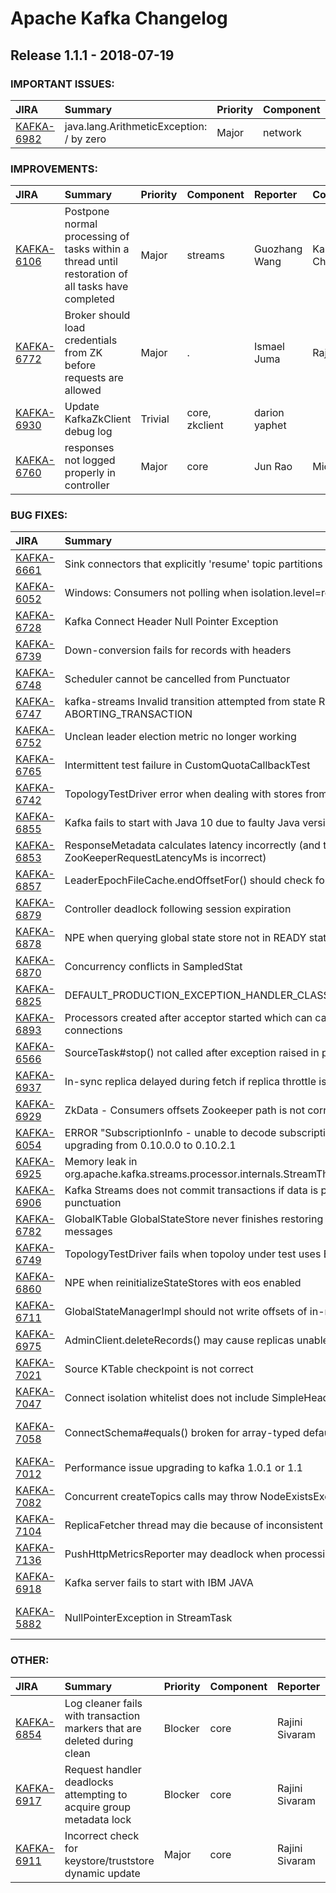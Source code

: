 
<!---
# Licensed to the Apache Software Foundation (ASF) under one
# or more contributor license agreements.  See the NOTICE file
# distributed with this work for additional information
# regarding copyright ownership.  The ASF licenses this file
# to you under the Apache License, Version 2.0 (the
# "License"); you may not use this file except in compliance
# with the License.  You may obtain a copy of the License at
#
#     http://www.apache.org/licenses/LICENSE-2.0
#
# Unless required by applicable law or agreed to in writing, software
# distributed under the License is distributed on an "AS IS" BASIS,
# WITHOUT WARRANTIES OR CONDITIONS OF ANY KIND, either express or implied.
# See the License for the specific language governing permissions and
# limitations under the License.
-->
# Apache Kafka Changelog

## Release 1.1.1 - 2018-07-19



### IMPORTANT ISSUES:

| JIRA | Summary | Priority | Component | Reporter | Contributor |
|:---- |:---- | :--- |:---- |:---- |:---- |
| [KAFKA-6982](https://issues.apache.org/jira/browse/KAFKA-6982) | java.lang.ArithmeticException: / by zero |  Major | network | wade wu |  |


### IMPROVEMENTS:

| JIRA | Summary | Priority | Component | Reporter | Contributor |
|:---- |:---- | :--- |:---- |:---- |:---- |
| [KAFKA-6106](https://issues.apache.org/jira/browse/KAFKA-6106) | Postpone normal processing of tasks within a thread until restoration of all tasks have completed |  Major | streams | Guozhang Wang | Kamal Chandraprakash |
| [KAFKA-6772](https://issues.apache.org/jira/browse/KAFKA-6772) | Broker should load credentials from ZK before requests are allowed |  Major | . | Ismael Juma | Rajini Sivaram |
| [KAFKA-6930](https://issues.apache.org/jira/browse/KAFKA-6930) | Update KafkaZkClient debug log |  Trivial | core, zkclient | darion yaphet |  |
| [KAFKA-6760](https://issues.apache.org/jira/browse/KAFKA-6760) | responses not logged properly in controller |  Major | core | Jun Rao | Mickael Maison |


### BUG FIXES:

| JIRA | Summary | Priority | Component | Reporter | Contributor |
|:---- |:---- | :--- |:---- |:---- |:---- |
| [KAFKA-6661](https://issues.apache.org/jira/browse/KAFKA-6661) | Sink connectors that explicitly 'resume' topic partitions can resume a paused task |  Critical | KafkaConnect | Randall Hauch | Randall Hauch |
| [KAFKA-6052](https://issues.apache.org/jira/browse/KAFKA-6052) | Windows: Consumers not polling when isolation.level=read\_committed |  Major | consumer, producer | Ansel Zandegran | Vahid Hashemian |
| [KAFKA-6728](https://issues.apache.org/jira/browse/KAFKA-6728) | Kafka Connect Header Null Pointer Exception |  Critical | KafkaConnect | Philippe Hong | Randall Hauch |
| [KAFKA-6739](https://issues.apache.org/jira/browse/KAFKA-6739) | Down-conversion fails for records with headers |  Critical | core | Koelli Mungee | Dhruvil Shah |
| [KAFKA-6748](https://issues.apache.org/jira/browse/KAFKA-6748) | Scheduler cannot be cancelled from Punctuator |  Major | streams | Frederic Arno | Frederic Arno |
| [KAFKA-6747](https://issues.apache.org/jira/browse/KAFKA-6747) | kafka-streams Invalid transition attempted from state READY to state ABORTING\_TRANSACTION |  Major | streams | Frederic Arno | Ted Yu |
| [KAFKA-6752](https://issues.apache.org/jira/browse/KAFKA-6752) | Unclean leader election metric no longer working |  Major | controller | Jason Gustafson | Manikumar |
| [KAFKA-6765](https://issues.apache.org/jira/browse/KAFKA-6765) | Intermittent test failure in CustomQuotaCallbackTest |  Major | core | Rajini Sivaram | Rajini Sivaram |
| [KAFKA-6742](https://issues.apache.org/jira/browse/KAFKA-6742) | TopologyTestDriver error when dealing with stores from GlobalKTable |  Minor | streams | Valentino Proietti | Valentino Proietti |
| [KAFKA-6855](https://issues.apache.org/jira/browse/KAFKA-6855) | Kafka fails to start with Java 10 due to faulty Java version detection |  Major | core | Anders Tornblad | Ismael Juma |
| [KAFKA-6853](https://issues.apache.org/jira/browse/KAFKA-6853) | ResponseMetadata calculates latency incorrectly (and therefore ZooKeeperRequestLatencyMs is incorrect) |  Minor | core | Fuud |  |
| [KAFKA-6857](https://issues.apache.org/jira/browse/KAFKA-6857) | LeaderEpochFileCache.endOffsetFor() should check for UNDEFINED\_EPOCH explicitly |  Major | core | Jun Rao | Anna Povzner |
| [KAFKA-6879](https://issues.apache.org/jira/browse/KAFKA-6879) | Controller deadlock following session expiration |  Critical | controller | Jason Gustafson | Jason Gustafson |
| [KAFKA-6878](https://issues.apache.org/jira/browse/KAFKA-6878) | NPE when querying global state store not in READY state |  Major | streams | Salazar |  |
| [KAFKA-6870](https://issues.apache.org/jira/browse/KAFKA-6870) | Concurrency conflicts in SampledStat |  Major | . | Chia-Ping Tsai | Chia-Ping Tsai |
| [KAFKA-6825](https://issues.apache.org/jira/browse/KAFKA-6825) | DEFAULT\_PRODUCTION\_EXCEPTION\_HANDLER\_CLASS\_CONFIG is private |  Minor | streams | Anna O | Guozhang Wang |
| [KAFKA-6893](https://issues.apache.org/jira/browse/KAFKA-6893) | Processors created after acceptor started which can cause in a brief refusal to accept connections |  Minor | . | Ryan P | Rajini Sivaram |
| [KAFKA-6566](https://issues.apache.org/jira/browse/KAFKA-6566) | SourceTask#stop() not called after exception raised in poll() |  Blocker | KafkaConnect | Gunnar Morling | Robert Yokota |
| [KAFKA-6937](https://issues.apache.org/jira/browse/KAFKA-6937) | In-sync replica delayed during fetch if replica throttle is exceeded |  Major | core | Jun Rao | Jun Rao |
| [KAFKA-6929](https://issues.apache.org/jira/browse/KAFKA-6929) | ZkData - Consumers offsets Zookeeper path is not correct |  Major | core | maytal |  |
| [KAFKA-6054](https://issues.apache.org/jira/browse/KAFKA-6054) | ERROR "SubscriptionInfo - unable to decode subscription data: version=2" when upgrading from 0.10.0.0 to 0.10.2.1 |  Major | streams | James Cheng | Matthias J. Sax |
| [KAFKA-6925](https://issues.apache.org/jira/browse/KAFKA-6925) | Memory leak in org.apache.kafka.streams.processor.internals.StreamThread$StreamsMetricsThreadImpl |  Major | streams | Marcin Kuthan | John Roesler |
| [KAFKA-6906](https://issues.apache.org/jira/browse/KAFKA-6906) | Kafka Streams does not commit transactions if data is produced via wall-clock punctuation |  Major | streams | Matthias J. Sax | Jagadesh Adireddi |
| [KAFKA-6782](https://issues.apache.org/jira/browse/KAFKA-6782) | GlobalKTable GlobalStateStore never finishes restoring when consuming aborted messages |  Major | streams | Lingxiao WANG | Lingxiao WANG |
| [KAFKA-6749](https://issues.apache.org/jira/browse/KAFKA-6749) | TopologyTestDriver fails when topoloy under test uses EXACTLY\_ONCE |  Minor | streams | Frederic Arno | Jagadesh Adireddi |
| [KAFKA-6860](https://issues.apache.org/jira/browse/KAFKA-6860) | NPE when reinitializeStateStores with eos enabled |  Major | streams | ko byoung kwon | Matthias J. Sax |
| [KAFKA-6711](https://issues.apache.org/jira/browse/KAFKA-6711) | GlobalStateManagerImpl should not write offsets of in-memory stores in checkpoint file |  Major | streams | Cemalettin Koç | Cemalettin Koç |
| [KAFKA-6975](https://issues.apache.org/jira/browse/KAFKA-6975) | AdminClient.deleteRecords() may cause replicas unable to fetch from beginning |  Blocker | . | Anna Povzner | Anna Povzner |
| [KAFKA-7021](https://issues.apache.org/jira/browse/KAFKA-7021) | Source KTable checkpoint is not correct |  Major | streams | Matthias J. Sax | Guozhang Wang |
| [KAFKA-7047](https://issues.apache.org/jira/browse/KAFKA-7047) | Connect isolation whitelist does not include SimpleHeaderConverter |  Critical | KafkaConnect | Randall Hauch | Randall Hauch |
| [KAFKA-7058](https://issues.apache.org/jira/browse/KAFKA-7058) | ConnectSchema#equals() broken for array-typed default values |  Major | KafkaConnect | Gunnar Morling | Ewen Cheslack-Postava |
| [KAFKA-7012](https://issues.apache.org/jira/browse/KAFKA-7012) | Performance issue upgrading to kafka 1.0.1 or 1.1 |  Critical | . | rajadayalan perumalsamy | Rajini Sivaram |
| [KAFKA-7082](https://issues.apache.org/jira/browse/KAFKA-7082) | Concurrent createTopics calls may throw NodeExistsException |  Critical | . | Ismael Juma | Ismael Juma |
| [KAFKA-7104](https://issues.apache.org/jira/browse/KAFKA-7104) | ReplicaFetcher thread may die because of inconsistent log start offset in fetch response |  Major | . | Anna Povzner | Anna Povzner |
| [KAFKA-7136](https://issues.apache.org/jira/browse/KAFKA-7136) | PushHttpMetricsReporter may deadlock when processing metrics changes |  Blocker | metrics | Rajini Sivaram | Rajini Sivaram |
| [KAFKA-6918](https://issues.apache.org/jira/browse/KAFKA-6918) | Kafka server fails to start with IBM JAVA |  Critical | . | Nayana Thorat |  |
| [KAFKA-5882](https://issues.apache.org/jira/browse/KAFKA-5882) | NullPointerException in StreamTask |  Major | streams | Seweryn Habdank-Wojewodzki |  |


### OTHER:

| JIRA | Summary | Priority | Component | Reporter | Contributor |
|:---- |:---- | :--- |:---- |:---- |:---- |
| [KAFKA-6854](https://issues.apache.org/jira/browse/KAFKA-6854) | Log cleaner fails with transaction markers that are deleted during clean |  Blocker | core | Rajini Sivaram | Rajini Sivaram |
| [KAFKA-6917](https://issues.apache.org/jira/browse/KAFKA-6917) | Request handler deadlocks attempting to acquire group metadata lock |  Blocker | core | Rajini Sivaram | Rajini Sivaram |
| [KAFKA-6911](https://issues.apache.org/jira/browse/KAFKA-6911) | Incorrect check for keystore/truststore dynamic update |  Major | core | Rajini Sivaram | Rajini Sivaram |



